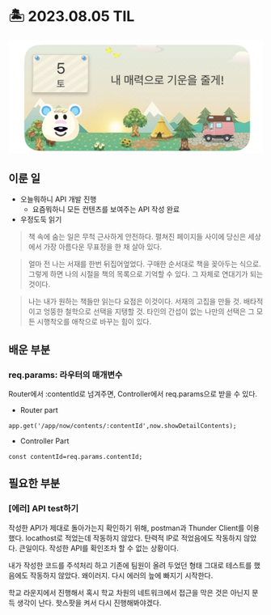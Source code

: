 # 🏝️ 2023.08.05 TIL
![Alt text](.\image\230805.png)
## 이룬 일
- 오늘뭐하니 API 개발 진행
    - 요즘뭐하니 모든 컨텐츠를 보여주는 API 작성 완료
- 우정도둑 읽기
> 책 속에 숨는 일은 무척 근사하게 안전하다. 펼쳐진 페이지들 사이에 당신은 세상에서 가장 아름다운 무표정을 한 채 살아 있다.

> 얼마 전 나는 서재를 한번 뒤집어엎었다. 구매한 순서대로 책을 꽂아두는 식으로. 그렇게 하면 나의 시절을 책의 목록으로 기억할 수 있다. 그 자체로 연대기가 되는 것이다.

> 나는 내가 원하는 책들만 읽는다 요점은 이것이다. 서재의 고집을 만들 것. 배타적이고 엉뚱한 철학으로 선택을 지탱할 것. 타인의 간섭이 없는 나만의 선택은 그 모든 시행착오를 애착으로 바꾸는 힘이 있다.
## 배운 부분
### req.params: 라우터의 매개변수
Router에서 :contentId로 넘겨주면, Controller에서 req.params으로 받을 수 있다.
- Router part
```
app.get('/app/now/contents/:contentId',now.showDetailContents);
```
- Controller Part
```
const contentId=req.params.contentId;
```
## 필요한 부분
### [에러] API test하기
작성한 API가 제대로 돌아가는지 확인하기 위해, postman과 Thunder Client를 이용했다. locathost로 적었는데 작동하지 않았다. 탄력적 IP로 적었음에도 작동하지 않았다. 큰일이다. 작성한 API를 확인조차 할 수 없는 상황이다.

내가 작성한 코드를 주석처리 하고 기존에 팀원이 올려 두었던 형태 그대로 테스트를 했음에도 작동하지 않았다. 왜이러지. 다시 에러의 늪에 빠지기 시작한다. 

학교 라운지에서 진행해서 혹시 학교 차원의 네트워크에서 접근을 막은 것은 아닌지 문득 생각이 난다. 핫스팟을 켜서 다시 진행해봐야겠다.